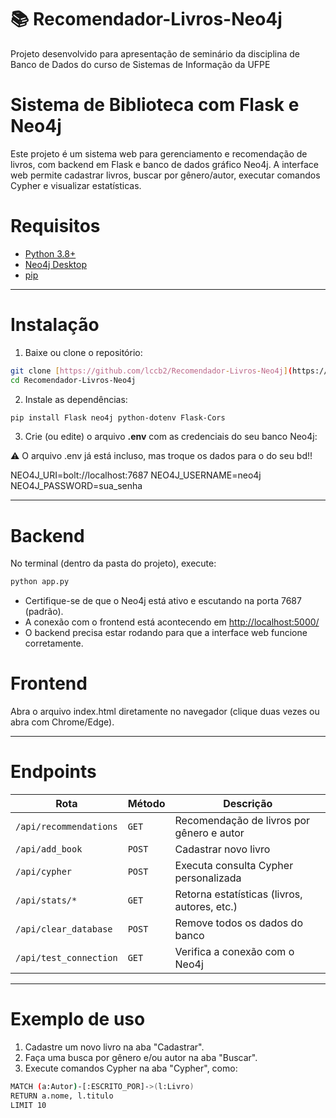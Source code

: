 # 📚 Recomendador-Livros-Neo4j
Projeto desenvolvido para apresentação de seminário da disciplina de Banco de Dados do curso de Sistemas de Informação da UFPE

# Sistema de Biblioteca com Flask e Neo4j

Este projeto é um sistema web para gerenciamento e recomendação de livros, com backend em Flask e banco de dados gráfico Neo4j. A interface web permite cadastrar livros, buscar por gênero/autor, executar comandos Cypher e visualizar estatísticas.


# Requisitos

- [Python 3.8+](https://www.python.org/downloads/windows/)
- [Neo4j Desktop](https://neo4j.com/download/)
- [pip](https://pip.pypa.io/en/stable/installation/)

----------------------------------------------------------

# Instalação

1. Baixe ou clone o repositório:

```bash
git clone [https://github.com/lccb2/Recomendador-Livros-Neo4j](https://github.com/lccb2/Recomendador-Livros-Neo4j)
cd Recomendador-Livros-Neo4j
```

2. Instale as dependências:

```bash
pip install Flask neo4j python-dotenv Flask-Cors
```
3. Crie (ou edite) o arquivo **.env** com as credenciais do seu banco Neo4j:

⚠ O arquivo .env já está incluso, mas troque os dados para o do seu bd!!

NEO4J_URI=bolt://localhost:7687
NEO4J_USERNAME=neo4j
NEO4J_PASSWORD=sua_senha

------------------------------------------------------------

# Backend

No terminal (dentro da pasta do projeto), execute:

```bash
python app.py
```

- Certifique-se de que o Neo4j está ativo e escutando na porta 7687 (padrão).
- A conexão com o frontend está acontecendo em [http://localhost:5000/](http://localhost:5000/)
- O backend precisa estar rodando para que a interface web funcione corretamente.

# Frontend

Abra o arquivo index.html diretamente no navegador (clique duas vezes ou abra com Chrome/Edge).

--------------------------------------------------------------

# Endpoints

|               Rota        | Método |            Descrição                        |
|---------------------------|--------|---------------------------------------------|
| `/api/recommendations`    |`GET`   |Recomendação de livros por gênero e autor    |
| `/api/add_book`           | `POST` | Cadastrar novo livro                        |
|       `/api/cypher`       | `POST` | Executa consulta Cypher personalizada       |
| `/api/stats/*`	          | `GET`  | Retorna estatísticas (livros, autores, etc.)|
|`/api/clear_database`	    | `POST` |	Remove todos os dados do banco             |
| `/api/test_connection`    |	`GET`  |	Verifica a conexão com o Neo4j             |

-------------------------------------------------------------------

# Exemplo de uso

1. Cadastre um novo livro na aba "Cadastrar".
2. Faça uma busca por gênero e/ou autor na aba "Buscar".
3. Execute comandos Cypher na aba "Cypher", como:
 ```bash
MATCH (a:Autor)-[:ESCRITO_POR]->(l:Livro)
RETURN a.nome, l.titulo
LIMIT 10
```



